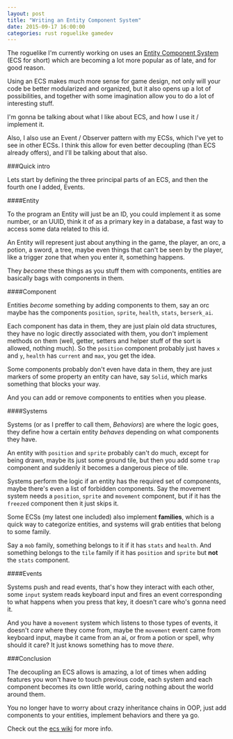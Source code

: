 ```yaml
---
layout: post
title: "Writing an Entity Component System"
date: 2015-09-17 16:00:00
categories: rust roguelike gamedev
---
```


The roguelike I'm currently working on uses an [Entity Component System](http://entity-systems.wikidot.com/) (ECS for short) which are becoming a lot more popular as of late, and for good reason.

Using an ECS makes much more sense for game design, not only will your code be better modularized and organized, but it also opens up a lot of possibilities, and together with some imagination allow you to do a lot of interesting stuff.

I'm gonna be talking about what I like about ECS, and how I use it / implement it.

Also, I also use an Event / Observer pattern with my ECSs, which I've yet to see in other ECSs. I think this allow for even better decoupling (than ECS already offers), and I'll be talking about that also.

###Quick intro

Lets start by defining the three principal parts of an ECS, and then the fourth one I added, Events.

####Entity

To the program an Entity will just be an ID, you could implement it as some number, or an UUID, think it of as a primary key in a database, a fast way to access some data related to this id.

An Entity will represent just about anything in the game, the player, an orc, a potion, a sword, a tree, maybe even things that can't be seen by the player, like a trigger zone that when you enter it, something happens.

They *become* these things as you stuff them with components, entities are basically bags with components in them.

####Component

Entities *become* something by adding components to them, say an orc maybe has the components `position`, `sprite`, `health`, `stats`, `berserk_ai`.

Each component has data in them, they are just plain old data structures, they have no logic directly associated with them, you don't implement methods on them (well, getter, setters and helper stuff of the sort is allowed, nothing much). So the `position` component probably just haves `x` and `y`, `health` has `current` and `max`, you get the idea.

Some components probably don't even have data in them, they are just markers of some property an entity can have, say `Solid`, which marks something that blocks your way.

And you can add or remove components to entities when you please.

####Systems

Systems (or as I preffer to call them, *Behaviors*) are where the logic goes, they define how a certain entity *behaves* depending on what components they have.

An entity with `position` and `sprite` probably can't do much, except for being drawn, maybe its just some ground tile, but then you add some `trap` component and suddenly it becomes a dangerous piece of tile.

Systems perform the logic if an entity has the required set of components, maybe there's even a list of forbidden components. Say the movement system needs a `position`, `sprite` and `movement` component, but if it has the `freezed` component then it just skips it.

Some ECSs (my latest one included) also implement **families**, which is a quick way to categorize entities, and systems will grab entities that belong to some family.

Say a `mob` family, something belongs to it if it has `stats` and `health`. And something belongs to the `tile` family if it has `position` and `sprite` but **not** the `stats` component.

####Events

Systems push and read events, that's how they interact with each other, some `input` system reads keyboard input and fires an event corresponding to what happens when you press that key, it doesn't care who's gonna need it.

And you have a `movement` system which listens to those types of events, it doesn't *care* where they come from, maybe the `movement` event came from keyboard input, maybe it came from an ai, or from a potion or spell, why should it care? It just knows something has to move *there*.

###Conclusion

The decoupling an ECS allows is amazing, a lot of times when adding features you won't have to touch previous code, each system and each component becomes its own little world, caring nothing about the world around them.

You no longer have to worry about crazy inheritance chains in OOP, just add components to your entities, implement behaviors and there ya go.

Check out the [ecs wiki](http://entity-systems.wikidot.com/) for more info.

